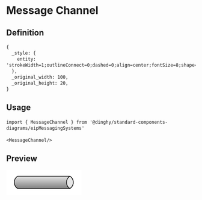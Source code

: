 # Message Channel

## Definition

```
{
  _style: { 
    entity: 'strokeWidth=1;outlineConnect=0;dashed=0;align=center;fontSize=8;shape=mxgraph.eip.messageChannel;html=1;verticalLabelPosition=bottom;verticalAlign=top;',
  },
  _original_width: 100,
  _original_height: 20,
}
```

## Usage

```
import { MessageChannel } from '@dinghy/standard-components-diagrams/eipMessagingSystems'

<MessageChannel/>
```

## Preview

<img src="./message-channel.png" width="200"/>
